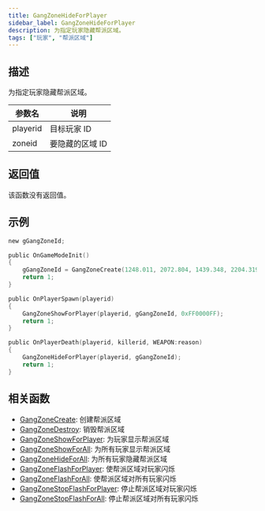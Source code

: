 ```yaml
---
title: GangZoneHideForPlayer
sidebar_label: GangZoneHideForPlayer
description: 为指定玩家隐藏帮派区域。
tags: ["玩家", "帮派区域"]
---
```


## 描述

为指定玩家隐藏帮派区域。

| 参数名   | 说明            |
| -------- | --------------- |
| playerid | 目标玩家 ID     |
| zoneid   | 要隐藏的区域 ID |

## 返回值

该函数没有返回值。

## 示例

```c
new gGangZoneId;

public OnGameModeInit()
{
    gGangZoneId = GangZoneCreate(1248.011, 2072.804, 1439.348, 2204.319);
    return 1;
}

public OnPlayerSpawn(playerid)
{
    GangZoneShowForPlayer(playerid, gGangZoneId, 0xFF0000FF);
    return 1;
}

public OnPlayerDeath(playerid, killerid, WEAPON:reason)
{
    GangZoneHideForPlayer(playerid, gGangZoneId);
    return 1;
}
```

## 相关函数

- [GangZoneCreate](GangZoneCreate): 创建帮派区域
- [GangZoneDestroy](GangZoneDestroy): 销毁帮派区域
- [GangZoneShowForPlayer](GangZoneShowForPlayer): 为玩家显示帮派区域
- [GangZoneShowForAll](GangZoneShowForAll): 为所有玩家显示帮派区域
- [GangZoneHideForAll](GangZoneHideForAll): 为所有玩家隐藏帮派区域
- [GangZoneFlashForPlayer](GangZoneFlashForPlayer): 使帮派区域对玩家闪烁
- [GangZoneFlashForAll](GangZoneFlashForAll): 使帮派区域对所有玩家闪烁
- [GangZoneStopFlashForPlayer](GangZoneStopFlashForPlayer): 停止帮派区域对玩家闪烁
- [GangZoneStopFlashForAll](GangZoneStopFlashForAll): 停止帮派区域对所有玩家闪烁
